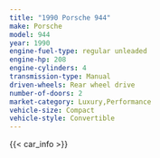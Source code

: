 ```yaml
---
title: "1990 Porsche 944"
make: Porsche
model: 944
year: 1990
engine-fuel-type: regular unleaded
engine-hp: 208
engine-cylinders: 4
transmission-type: Manual
driven-wheels: Rear wheel drive
number-of-doors: 2
market-category: Luxury,Performance
vehicle-size: Compact
vehicle-style: Convertible
---
```


{{< car_info >}}
